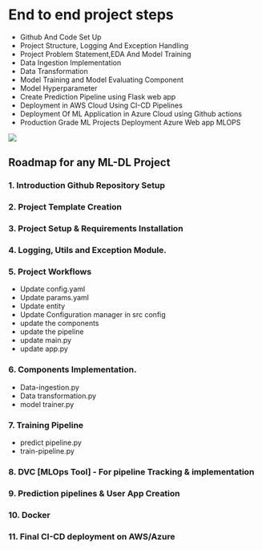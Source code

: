 # End to end project steps

* Github And Code Set Up
* Project Structure, Logging And Exception Handling
* Project Problem Statement,EDA And Model Training
* Data Ingestion Implementation
* Data Transformation
* Model Training and Model Evaluating Component
* Model Hyperparameter
* Create Prediction Pipeline using Flask web app
* Deployment in AWS Cloud Using CI-CD Pipelines
* Deployment Of ML Application in Azure Cloud using Github actions
* Production Grade ML Projects Deployment Azure Web app MLOPS

![](https://ml-ops.org/img/mlops-loop-en.jpg)


## **Roadmap for any ML-DL Project**

### 1. Introduction Github Repository Setup 
### 2. Project Template Creation
### 3. Project Setup & Requirements Installation
### 4. Logging, Utils and Exception Module.

### 5. Project Workflows

* Update config.yaml
* Update params.yaml
* Update entity
* Update Configuration manager in src config
* update the components
* update the pipeline
* update main.py
* update app.py

### 6. Components Implementation.

* Data-ingestion.py
* Data transformation.py
* model trainer.py

### 7. Training Pipeline 
* predict pipeline.py
* train-pipeline.py

### 8. DVC [MLOps Tool] - For pipeline Tracking & implementation 
### 9. Prediction pipelines & User App Creation
### 10. Docker
### 11. Final CI-CD deployment on AWS/Azure


